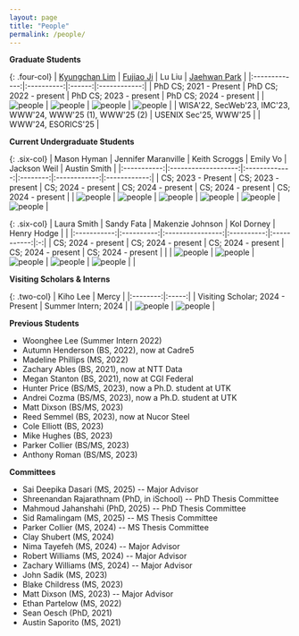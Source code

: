 ```yaml
---
layout: page
title: "People"
permalink: /people/
---
```

**Graduate Students**

{: .four-col}
| [Kyungchan Lim](https://kyungchanlim.github.io/) | [Fujiao Ji](https://fujiaoji.github.io/) | Lu Liu | [Jaehwan Park](https://sites.google.com/view/jaehwanpark/home) |
|:-------------:|:----------:|:------:|:------------:|
| PhD CS; 2021 - Present | PhD CS; 2022 - present | PhD CS; 2023 - present | PhD CS; 2024 - present |
| ![people](../assets/images/kyungchan.png) | ![people](../assets/images/fujiao-ji.png) | ![people](../assets/images/lu-liu.jpg) | ![people](../assets/images/jaehwan.png) |
| <span class="publication-list">WISA'22, SecWeb'23, IMC'23, WWW'24, WWW'25 (1), WWW'25 (2)</span> | <span class="publication-list">USENIX Sec'25, WWW'25</span> | | WWW'24, ESORICS'25 |

**Current Undergraduate Students**

{: .six-col}
| Mason Hyman | Jennifer Maranville | Keith Scroggs | Emily Vo | Jackson Weil | Austin Smith |
|:-----------:|:-------------------:|:-------------:|:--------:|:------------:|:------------:|
| CS; 2023 - Present | CS; 2023 - present | CS; 2024 - present | CS; 2024 - present | CS; 2024 - present | CS; 2024 - present |
| ![people](../assets/hacker.png) | ![people](../assets/images/jen.jpg) | ![people](../assets/images/keith.jpg) | ![people](../assets/images/emily.jpeg) | ![people](../assets/images/jackson.jpg) | ![people](../assets/images/austin.jpg) |

{: .six-col}
| Laura Smith | Sandy Fata | Makenzie Johnson | Kol Dorney | Henry Hodge | |
|:-----------:|:----------:|:----------------:|:----------:|:-----------:|:-:|
| CS; 2024 - present | CS; 2024 - present | CS; 2024 - present | CS; 2024 - present | CS; 2024 - present | |
| ![people](../assets/images/laura.jpg) | ![people](../assets/images/sandy.jpg) | ![people](../assets/images/makenzie.jpg) | ![people](../assets/images/kol.jpg) | ![people](../assets/images/henry.jpg) | |

**Visiting Scholars & Interns**  

{: .two-col}
| Kiho Lee | Mercy |
|:--------:|:-----:|
| Visiting Scholar; 2024 - Present | Summer Intern; 2024 |
| ![people](../assets/hacker.png) | ![people](../assets/images/mercy.jpg) |

**Previous Students**
- Woonghee Lee (Summer Intern 2022)
- Autumn Henderson (BS, 2022), now at Cadre5
- Madeline Phillips (MS, 2022)
- Zachary Ables (BS, 2021), now at NTT Data
- Megan Stanton (BS, 2021), now at CGI Federal
- Hunter Price (BS/MS, 2023), now a Ph.D. student at UTK
- Andrei Cozma (BS/MS, 2023), now a Ph.D. student at UTK
- Matt Dixson (BS/MS, 2023)
- Reed Semmel (BS, 2023), now at Nucor Steel
- Cole Elliott (BS,  2023)
- Mike Hughes (BS, 2023)
- Parker Collier (BS/MS, 2023)
- Anthony Roman (BS/MS, 2023)

**Committees**
- Sai Deepika Dasari (MS, 2025) -- Major Advisor
- Shreenandan Rajarathnam (PhD, in iSchool) -- PhD Thesis Committee
- Mahmoud Jahanshahi (PhD, 2025) -- PhD Thesis Committee
- Sid Ramalingam (MS, 2025) -- MS Thesis Committee
- Parker Collier (MS, 2024) -- MS Thesis Committee
- Clay Shubert (MS, 2024) 
- Nima Tayefeh (MS, 2024) -- Major Advisor
- Robert Williams (MS, 2024) -- Major Advisor
- Zachary Williams (MS, 2024) -- Major Advisor
- John Sadik (MS, 2023)
- Blake Childress (MS, 2023)
- Matt Dixson (MS, 2023) -- Major Advisor
- Ethan Partelow (MS, 2022)
- Sean Oesch (PhD, 2021)
- Austin Saporito (MS, 2021)